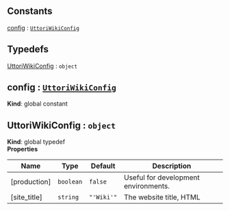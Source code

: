 ## Constants

<dl>
<dt><a href="#config">config</a> : <code><a href="#UttoriWikiConfig">UttoriWikiConfig</a></code></dt>
<dd></dd>
</dl>

## Typedefs

<dl>
<dt><a href="#UttoriWikiConfig">UttoriWikiConfig</a> : <code>object</code></dt>
<dd></dd>
</dl>

<a name="config"></a>

## config : [<code>UttoriWikiConfig</code>](#UttoriWikiConfig)
**Kind**: global constant  
<a name="UttoriWikiConfig"></a>

## UttoriWikiConfig : <code>object</code>
**Kind**: global typedef  
**Properties**

| Name | Type | Default | Description |
| --- | --- | --- | --- |
| [production] | <code>boolean</code> | <code>false</code> | Useful for development environments. |
| [site_title] | <code>string</code> | <code>&quot;&#x27;Wiki&#x27;&quot;</code> | The website title, HTML <title> format: page_title | site_title |
| [site_header] | <code>string</code> | <code>&quot;&#x27;Wiki&#x27;&quot;</code> | Used in the navbar as your site title. |
| [site_footer] | <code>string</code> | <code>&quot;&#x27;Wiki&#x27;&quot;</code> | Used as the footer text of your site. |
| site_sections | <code>Array.&lt;object&gt;</code> | <code>[</code> | Your site sections for homepage & tag pages. For each section, the home page & tag pages will display a section box that lists the document count for documents that have a matching tag. Clicking the section link will list the tagged documents. |
| site_sections.title | <code>string</code> |  | Your site section header text. |
| site_sections.description | <code>string</code> |  | Your site section description text. |
| site_sections.tag | <code>string</code> |  | Your site section related tag. |
| [home_page] | <code>string</code> | <code>&quot;&#x27;home-page&#x27;&quot;</code> | Slug of the root `/` page document. |
| ignore_slugs | <code>Array.&lt;string&gt;</code> |  | Slugs to ignore in search & filtered documents, default is 'home-page'; |
| [excerpt_length] | <code>number</code> | <code>400</code> | Excerpt length, used in search result previews. |
| [site_url] | <code>string</code> | <code>&quot;&#x27;&#x27;&quot;</code> | Application base URL. Used for canonical URLs and Open Graph, no trailing slash. |
| [theme_dir] | <code>string</code> | <code>&quot;&#x27;&#x27;&quot;</code> | Specify the path to the theme directory, no trailing slash. |
| [public_dir] | <code>string</code> | <code>&quot;&#x27;&#x27;&quot;</code> | Path to the static file directory for themes, no trailing slash |
| [use_delete_key] | <code>boolean</code> | <code>false</code> | Enable hiding document deletion behind a private key. |
| delete_key | <code>string</code> \| <code>undefined</code> |  | Key used for verifying document deletion. |
| [use_edit_key] | <code>boolean</code> | <code>false</code> | Enable hiding document modification behind a private key. |
| edit_key | <code>string</code> \| <code>undefined</code> |  | Key used for verifying document modification. |
| [public_history] | <code>boolean</code> | <code>true</code> | Allow access to history URLs. |
| [handle_not_found] | <code>boolean</code> | <code>true</code> | Allows the middleware to capture fall through routes as a `404 not found` handler when enabled. |
| allowedDocumentKeys | <code>Array.&lt;string&gt;</code> | <code>[</code> | List of allowed custom values to set on a document. `title`, `excerpt`, `content`, `slug`, and `tags` are always allowed. |
| [use_meta_data] | <code>boolean</code> | <code>true</code> | Theme specific, use OpenGraph and neta data. |
| [site_locale] | <code>string</code> | <code>&quot;&#x27;en_US&#x27;&quot;</code> | Theme specific, Open Graph: Locale |
| [site_twitter_site] | <code>string</code> | <code>&quot;&#x27;&#x27;&quot;</code> | Theme specific, Open Graph: Twitter Site Handle |
| [site_twitter_creator] | <code>string</code> | <code>&quot;&#x27;&#x27;&quot;</code> | Theme specific, Open Graph: Twitter Creator Handle |
| [site_image] | <code>string</code> | <code>&quot;&#x27;&#x27;&quot;</code> | Theme specific, Used as Open Graph: Image |
| [use_cache] | <code>boolean</code> | <code>true</code> | Enables `Cache-control` headers reducing server load, but breaks sessions. Cache is disabled always on the `/edit` and `/new` routes. |
| [cache_short] | <code>number</code> | <code>(60 * 60)</code> | Used as the max-age for Cache-control'headers on frequently updated routes: home, tag index, tag details, details & history index |
| [cache_long] | <code>number</code> | <code>(60 * 60 * 24)</code> | Used as the max-age for Cache-control'headers on seldom updated routes: history details, history restore |
| [homeRoute] | <code>function</code> |  | A replacement route handler for the home route. |
| [tagIndexRoute] | <code>function</code> |  | A replacement route handler for the tag inded route. |
| [tagRoute] | <code>function</code> |  | A replacement route handler for the tag show route. |
| [searchRoute] | <code>function</code> |  | A replacement route handler for the search route. |
| [editRoute] | <code>function</code> |  | A replacement route handler for the edit route. |
| [deleteRoute] | <code>function</code> |  | A replacement route handler for the delete route. |
| [saveRoute] | <code>function</code> |  | A replacement route handler for the save route. |
| [saveNewRoute] | <code>function</code> |  | A replacement route handler for the save new handler. |
| [newRoute] | <code>function</code> |  | A replacement route handler for the create route. |
| [detailRoute] | <code>function</code> |  | A replacement route handler for the detail route. |
| [previewRoute] | <code>function</code> |  | A replacement route handler for the preview route. |
| [historyIndexRoute] | <code>function</code> |  | A replacement route handler for the history index route. |
| [historyDetailRoute] | <code>function</code> |  | A replacement route handler for the history detail route. |
| [historyRestoreRoute] | <code>function</code> |  | A replacement route handler for the history restore route. |
| [notFoundRoute] | <code>function</code> |  | A replacement route handler for the 404 not found route. |
| [saveValidRoute] | <code>function</code> |  | A replacement route handler for the save valid route. |
| plugins | <code>Array</code> |  | Collection of Uttori Plugins. Storage Plugins should come before other plugins. |
| [middleware] | <code>Array</code> |  | Middleware Configuration to be passed along to Express in the format of ['use', layouts], ['set', 'layout extractScripts', true], ['engine', 'html', ejs.renderFile]. |

